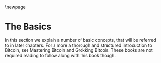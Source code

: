 \newpage
# The Basics

In this section we explain a number of basic concepts, that will be referred to in later chapters. For a more a thorough and structured introduction to Bitcoin, see Mastering Bitcoin and Grokking Bitcoin. These books are not required reading to follow along with this book though.
